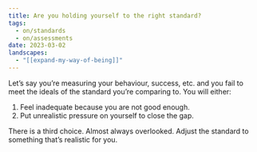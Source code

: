 ```yaml
---
title: Are you holding yourself to the right standard?
tags:
  - on/standards
  - on/assessments
date: 2023-03-02
landscapes:
  - "[[expand-my-way-of-being]]"
---
```

Let’s say you’re measuring your behaviour, success, etc. and you fail to meet the ideals of the standard you’re comparing to. You will either:

1. Feel inadequate because you are not good enough.
2. Put unrealistic pressure on yourself to close the gap.

There is a third choice. Almost always overlooked. Adjust the standard to something that’s realistic for you.